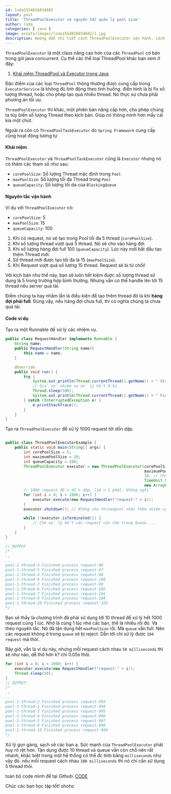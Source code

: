 ```yaml
---
id: loda1554816034602
layout: post
title: 'ThreadPoolExecutor và nguyên tắc quản lý pool size'
author: loda
categories: [ java ]
image: assets/images/loda1554816034602/1.jpg
description: Hướng dẫn chi tiết cách ThreadPoolExecutor vận hành, cách cấp phát maxPoolSize và corePoolSize 
---
```


`ThreadPoolExecutor` là một class nâng cao hơn của các `ThreadPool` cơ bản trong gói java concurrent. Cụ thể các thể loại ThreadPool khác bạn xem ở đây:

1. [Khái niệm ThreadPool và Executor trong Java][link-threadpool]

Đặc điểm của các loại `ThreadPool` thông thường được cung cấp trong `ExecutorService` là không đủ linh động theo tình huống. điển hình là bị fix số lượng thread, hoặc cho phép tạo quá nhiều thread. Nó thực sự chưa phải phương án tối ưu.

`ThreadPoolExecutor` thì khác, một phiên bản nâng cấp hơn, cho phép chúng ta tùy biến số lượng Thread theo kịch bản. Giúp nó thông minh hơn mấy cái kia một chút. 

Ngoài ra còn có `ThreadPoolTaskExecutor` do `Spring Framework` cung cấp cũng hoạt động tương tự

#### Khái niệm

`ThreadPoolExecutor` và `ThreadPoolTaskExecutor` cũng là `Executor` nhưng nó có thêm các tham số như sau:

* `corePoolSize`: Số lượng Thread mặc định trong `Pool`
* `maxPoolSize`: Số lượng tối đa Thread trong `Pool`
* `queueCapacity`: Số lượng tối da của `BlockingQueue`

#### Nguyên tắc vận hành

Ví dụ với `ThreadPoolExecutor` có:
* `corePoolSize`: 5
* `maxPoolSize`: 15
* `queueCapacity`: 100

1. Khi có request, nó sẽ tạo trong Pool tối đa 5 thread (`corePoolSize`).
2. Khi số lượng thread vượt quá 5 thread. Nó sẽ cho vào hàng đợi.
3. Khi số lượng hàng đợi full 100 (`queueCapacity`). Lúc này mới bắt đầu tạo thêm Thread mới.
4. Số thread mới được tạo tối đa là 15 (`maxPoolSize`).
5. Khi Request vượt quá số lượng 15 thread. Request sẽ bị từ chối!

Với kịch bản như thế này, bạn sẽ luôn tiết kiệm được số lượng thread sử dụng là 5 trong trường hợp bình thường. Nhưng vẫn có thể handle lên tới 15 thread nếu server quá tải.

Điểm chúng ta hay nhầm lẫn là điều kiện để tạo thêm thread đó là khi **hàng đợi phải full**. Đúng vậy, nếu hàng đợi chưa full, thì có nghĩa chúng ta chưa quá tải.

#### Code ví dụ

Tạo ra một Runnable để xử lý các nhiệm vụ.

```java
public class RequestHandler implements Runnable {
    String name;
    public RequestHandler(String name){
        this.name = name;
    }

    @Override
    public void run() {
        try {
            System.out.println(Thread.currentThread().getName() + " Starting process " + name);
            // Giả sử nhiệm vụ xử lý hết 0.5s
            Thread.sleep(500);
            System.out.println(Thread.currentThread().getName() + " Finished process " + name);
        } catch (InterruptedException e) {
            e.printStackTrace();
        }
    }
}

```

Tạo ra `ThreadPoolExecutor` để xử lý 1000 request tới dồn dập.

```java

public class ThreadPoolExecutorExample {
    public static void main(String[] args) {
        int corePoolSize = 5;
        int maximumPoolSize = 10;
        int queueCapacity = 100;
        ThreadPoolExecutor executor = new ThreadPoolExecutor(corePoolSize, // Số corePoolSize
                                                             maximumPoolSize, // số maximumPoolSize
                                                             10, // thời gian một thread được sống nếu không làm gì
                                                             TimeUnit.SECONDS,
                                                             new ArrayBlockingQueue<>(queueCapacity)); // Blocking queue để cho request đợi
        // 1000 request đến dồn dập, liền 1 phát, không nghỉ
        for (int i = 0; i < 1000; i++) {
            executor.execute(new RequestHandler("request-" + i));
        }
        executor.shutdown(); // Không cho threadpool nhận thêm nhiệm vụ nào nữa

        while (!executor.isTerminated()) {
            // Chờ xử lý hết các request còn chờ trong Queue ...
        }
    }
}

// OUTPUT
/*
..
..
pool-1-thread-3 Finished process request-96
pool-1-thread-5 Finished process request-97
pool-1-thread-4 Finished process request-98
pool-1-thread-8 Finished process request-100
pool-1-thread-2 Finished process request-99
pool-1-thread-6 Finished process request-102
pool-1-thread-7 Finished process request-101
pool-1-thread-9 Finished process request-104
pool-1-thread-10 Finished process request-103
*/
```

Bạn sẽ thấy là chương trình đã phải sử dụng tới 10 thread để xử lý hết 1000 request cùng 1 lúc. Nhớ là cùng 1 lúc nhé các bạn, thế là nhiều rồi đó. Và theo nguyên tắc. Nó đã tận dụng hết `maxPoolSize` rồi. Mà `queue` vẫn full. Nên các request không ở trong `queue` sẽ bị reject. Dẫn tới chỉ sử lý được `104 request` mà thôi.

Bây giờ, vẫn là ví dụ này, nhưng mỗi request cách nhau `50 milliseconds` thì sẽ như nào, dễ thở hơn k? chỉ 0.05s thôi.

```java
for (int i = 0; i < 1000; i++) {
    executor.execute(new RequestHandler("request-" + i));
    Thread.sleep(50);
}
// OUTPUT:
/*
..
..
pool-1-thread-2 Finished process request-993
pool-1-thread-1 Finished process request-994
pool-1-thread-3 Finished process request-995
pool-1-thread-4 Finished process request-996
pool-1-thread-5 Finished process request-997
pool-1-thread-9 Finished process request-998
pool-1-thread-10 Finished process request-999
*/
```
Xử lý gọn gàng, sạch sẽ các bạn ạ. Sức mạnh của `ThreadPoolExecutor` phát huy rõ rệt hơn. Tận dụng được 10 thread và queue vẫn còn chỗ nên rất nhanh, khác biệt trong một hệ thống có thể đc tính bằng `milliseconds` như vậy đó. nếu mỗi request cách nhau `100 milliseconds` thì nó chỉ cần sử dụng 5 thread thôi.


toàn bộ code mình để tại Github: [CODE][link-github]

Chúc các bạn học tập tốt! ohoho

[link-threadpool]: https://loda.me/Khai-niem-ThreadPool-va-Executor-trong-Java/
[link-github]: https://github.com/loda-kun/java-all/tree/master/java-threadpoolexecutor